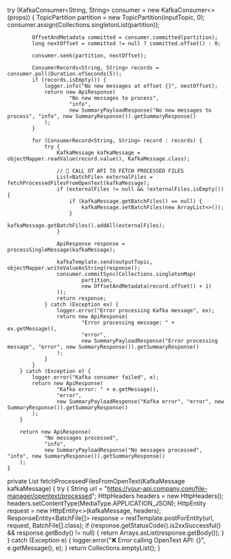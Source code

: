 try (KafkaConsumer<String, String> consumer = new KafkaConsumer<>(props)) {
            TopicPartition partition = new TopicPartition(inputTopic, 0);
            consumer.assign(Collections.singletonList(partition));

            OffsetAndMetadata committed = consumer.committed(partition);
            long nextOffset = committed != null ? committed.offset() : 0;

            consumer.seek(partition, nextOffset);

            ConsumerRecords<String, String> records = consumer.poll(Duration.ofSeconds(5));
            if (records.isEmpty()) {
                logger.info("No new messages at offset {}", nextOffset);
                return new ApiResponse(
                        "No new messages to process",
                        "info",
                        new SummaryPayloadResponse("No new messages to process", "info", new SummaryResponse()).getSummaryResponse()
                );
            }

            for (ConsumerRecord<String, String> record : records) {
                try {
                    KafkaMessage kafkaMessage = objectMapper.readValue(record.value(), KafkaMessage.class);

                    // 🔁 CALL OT API TO FETCH PROCESSED FILES
                    List<BatchFile> externalFiles = fetchProcessedFilesFromOpenText(kafkaMessage);
                    if (externalFiles != null && !externalFiles.isEmpty()) {
                        if (kafkaMessage.getBatchFiles() == null) {
                            kafkaMessage.setBatchFiles(new ArrayList<>());
                        }
                        kafkaMessage.getBatchFiles().addAll(externalFiles);
                    }

                    ApiResponse response = processSingleMessage(kafkaMessage);

                    kafkaTemplate.send(outputTopic, objectMapper.writeValueAsString(response));
                    consumer.commitSync(Collections.singletonMap(
                            partition,
                            new OffsetAndMetadata(record.offset() + 1)
                    ));
                    return response;
                } catch (Exception ex) {
                    logger.error("Error processing Kafka message", ex);
                    return new ApiResponse(
                            "Error processing message: " + ex.getMessage(),
                            "error",
                            new SummaryPayloadResponse("Error processing message", "error", new SummaryResponse()).getSummaryResponse()
                    );
                }
            }
        } catch (Exception e) {
            logger.error("Kafka consumer failed", e);
            return new ApiResponse(
                    "Kafka error: " + e.getMessage(),
                    "error",
                    new SummaryPayloadResponse("Kafka error", "error", new SummaryResponse()).getSummaryResponse()
            );
        }

        return new ApiResponse(
                "No messages processed",
                "info",
                new SummaryPayloadResponse("No messages processed", "info", new SummaryResponse()).getSummaryResponse()
        );
    }

private List<BatchFile> fetchProcessedFilesFromOpenText(KafkaMessage kafkaMessage) {
        try {
            String url = "https://your-api.company.com/file-manager/opentext/processed";
            HttpHeaders headers = new HttpHeaders();
            headers.setContentType(MediaType.APPLICATION_JSON);
            HttpEntity<KafkaMessage> request = new HttpEntity<>(kafkaMessage, headers);
            ResponseEntity<BatchFile[]> response = restTemplate.postForEntity(url, request, BatchFile[].class);
            if (response.getStatusCode().is2xxSuccessful() && response.getBody() != null) {
                return Arrays.asList(response.getBody());
            }
        } catch (Exception e) {
            logger.error("❌ Error calling OpenText API: {}", e.getMessage(), e);
        }
        return Collections.emptyList();
    }
